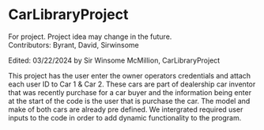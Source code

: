 # CarLibraryProject 
For project. Project idea may change in the future.
<br>Contributors: Byrant, David, Sirwinsome

Edited: 03/22/2024 by Sir Winsome McMillion, CarLibraryProject 

This project has the user enter the owner operators credentials and attach each user ID to Car 1 & Car 2.
These cars are part of dealership car inventor that was recently purchase for a car buyer and the information being enter at the start of the code is the user that 
is purchase the car. The model and make of both cars are already pre defined. We intergrated required user inputs to the code in order to add dynamic functionality to the program. 
